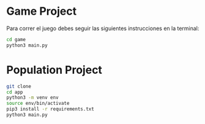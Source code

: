 # Game Project

Para correr el juego debes seguir las siguientes instrucciones en la terminal:

```sh
cd game
python3 main.py
```

# Population Project
```sh
git clone
cd app
python3 -m venv env
source env/bin/activate
pip3 install -r requirements.txt
python3 main.py
```
